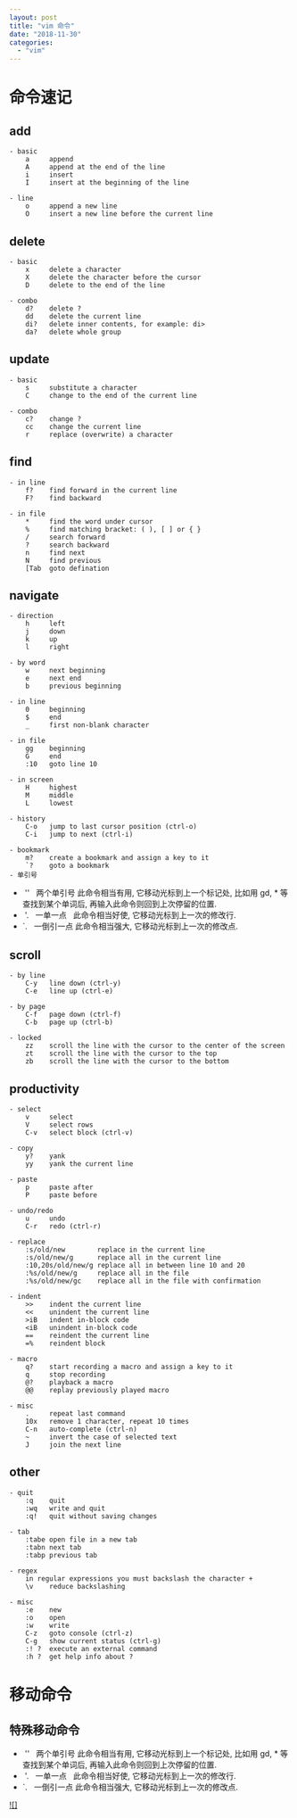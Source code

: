 ```yaml
---
layout: post
title: "vim 命令"
date: "2018-11-30"
categories: 
  - "vim"
---
```


# 命令速记

## add

```
- basic
    a     append
    A     append at the end of the line
    i     insert
    I     insert at the beginning of the line
```

```
- line
    o     append a new line
    O     insert a new line before the current line
```

## delete

```
- basic
    x     delete a character
    X     delete the character before the cursor
    D     delete to the end of the line
```

```
- combo
    d?    delete ?
    dd    delete the current line
    di?   delete inner contents, for example: di>
    da?   delete whole group
```

## update

```
- basic
    s     substitute a character
    C     change to the end of the current line
```

```
- combo
    c?    change ?
    cc    change the current line
    r     replace (overwrite) a character
```

## find

```
- in line
    f?    find forward in the current line
    F?    find backward
```

```
- in file
    *     find the word under cursor
    %     find matching bracket: ( ), [ ] or { }
    /     search forward
    ?     search backward
    n     find next
    N     find previous
    [Tab  goto defination
```

## navigate

```
- direction
    h     left
    j     down
    k     up
    l     right
```

```
- by word
    w     next beginning
    e     next end
    b     previous beginning
```

```
- in line
    0     beginning
    $     end
    _     first non-blank character
```

```
- in file
    gg    beginning
    G     end
    :10   goto line 10
```

```
- in screen
    H     highest
    M     middle
    L     lowest
```

```
- history
    C-o   jump to last cursor position (ctrl-o)
    C-i   jump to next (ctrl-i)
```

```
- bookmark
    m?    create a bookmark and assign a key to it
    `?    goto a bookmark
- 单引号
```

-  ''   两个单引号 此命令相当有用, 它移动光标到上一个标记处, 比如用 gd, \* 等查找到某个单词后, 再输入此命令则回到上次停留的位置.
-  '.   一单一点   此命令相当好使, 它移动光标到上一次的修改行.
- \`.   一倒引一点 此命令相当强大, 它移动光标到上一次的修改点.

## scroll

```
- by line
    C-y   line down (ctrl-y)
    C-e   line up (ctrl-e)
```

```
- by page
    C-f   page down (ctrl-f)
    C-b   page up (ctrl-b)
```

```
- locked
    zz    scroll the line with the cursor to the center of the screen
    zt    scroll the line with the cursor to the top
    zb    scroll the line with the cursor to the bottom
```

## productivity

```
- select
    v     select
    V     select rows
    C-v   select block (ctrl-v)
```

```
- copy
    y?    yank
    yy    yank the current line
```

```
- paste
    p     paste after
    P     paste before
```

```
- undo/redo
    u     undo
    C-r   redo (ctrl-r)
```

```
- replace
    :s/old/new        replace in the current line
    :s/old/new/g      replace all in the current line
    :10,20s/old/new/g replace all in between line 10 and 20
    :%s/old/new/g     replace all in the file
    :%s/old/new/gc    replace all in the file with confirmation
```

```
- indent
    >>    indent the current line
    <<    unindent the current line
    >iB   indent in-block code
    <iB   unindent in-block code
    ==    reindent the current line
    =%    reindent block
```

```
- macro
    q?    start recording a macro and assign a key to it
    q     stop recording
    @?    playback a macro
    @@    replay previously played macro
```

```
- misc
    .     repeat last command
    10x   remove 1 character, repeat 10 times
    C-n   auto-complete (ctrl-n)
    ~     invert the case of selected text
    J     join the next line
```

## other

```
- quit
    :q    quit
    :wq   write and quit
    :q!   quit without saving changes
```

```
- tab
    :tabe open file in a new tab
    :tabn next tab
    :tabp previous tab
```

```
- regex
    in regular expressions you must backslash the character +
    \v    reduce backslashing
```

```
- misc
    :e    new
    :o    open
    :w    write
    C-z   goto console (ctrl-z)
    C-g   show current status (ctrl-g)
    :! ?  execute an external command
    :h ?  get help info about ?
```

# 移动命令

## 特殊移动命令

-  ''   两个单引号 此命令相当有用, 它移动光标到上一个标记处, 比如用 gd, \* 等查找到某个单词后, 再输入此命令则回到上次停留的位置.
-  '.   一单一点   此命令相当好使, 它移动光标到上一次的修改行.
- \`.   一倒引一点 此命令相当强大, 它移动光标到上一次的修改点.

[![]](http://127.0.0.1/wp-content/uploads/2018/11/0_1307791442nMWM.jpg)
